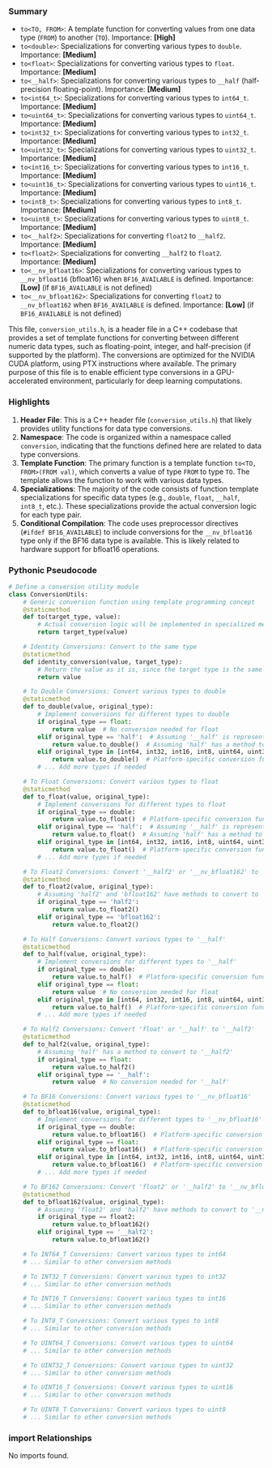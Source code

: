 

### Summary



* `to<TO, FROM>`: A template function for converting values from one data type (`FROM`) to another (`TO`). Importance: **[High]**
* `to<double>`: Specializations for converting various types to `double`. Importance: **[Medium]**
* `to<float>`: Specializations for converting various types to `float`. Importance: **[Medium]**
* `to<__half>`: Specializations for converting various types to `__half` (half-precision floating-point). Importance: **[Medium]**
* `to<int64_t>`: Specializations for converting various types to `int64_t`. Importance: **[Medium]**  
* `to<uint64_t>`: Specializations for converting various types to `uint64_t`. Importance: **[Medium]**
* `to<int32_t>`: Specializations for converting various types to `int32_t`. Importance: **[Medium]**
* `to<uint32_t>`: Specializations for converting various types to `uint32_t`. Importance: **[Medium]**
* `to<int16_t>`: Specializations for converting various types to `int16_t`. Importance: **[Medium]**
* `to<uint16_t>`: Specializations for converting various types to `uint16_t`. Importance: **[Medium]**
* `to<int8_t>`: Specializations for converting various types to `int8_t`. Importance: **[Medium]**
* `to<uint8_t>`: Specializations for converting various types to `uint8_t`. Importance: **[Medium]**
* `to<__half2>`: Specializations for converting `float2` to `__half2`. Importance: **[Medium]**
* `to<float2>`: Specializations for converting `__half2` to `float2`. Importance: **[Medium]**
* `to<__nv_bfloat16>`: Specializations for converting various types to `__nv_bfloat16` (bfloat16) when `BF16_AVAILABLE` is defined. Importance: **[Low]** (if `BF16_AVAILABLE` is not defined)
* `to<__nv_bfloat162>`: Specializations for converting `float2` to `__nv_bfloat162` when `BF16_AVAILABLE` is defined. Importance: **[Low]** (if `BF16_AVAILABLE` is not defined)

This file, `conversion_utils.h`, is a header file in a C++ codebase that provides a set of template functions for converting between different numeric data types, such as floating-point, integer, and half-precision (if supported by the platform). The conversions are optimized for the NVIDIA CUDA platform, using PTX instructions where available. The primary purpose of this file is to enable efficient type conversions in a GPU-accelerated environment, particularly for deep learning computations.

### Highlights



1. **Header File**: This is a C++ header file (`conversion_utils.h`) that likely provides utility functions for data type conversions.
2. **Namespace**: The code is organized within a namespace called `conversion`, indicating that the functions defined here are related to data type conversions.
3. **Template Function**: The primary function is a template function `to<TO, FROM>(FROM val)`, which converts a value of type `FROM` to type `TO`. The template allows the function to work with various data types.
4. **Specializations**: The majority of the code consists of function template specializations for specific data types (e.g., `double`, `float`, `__half`, `int8_t`, etc.). These specializations provide the actual conversion logic for each type pair.
5. **Conditional Compilation**: The code uses preprocessor directives (`#ifdef BF16_AVAILABLE`) to include conversions for the `__nv_bfloat16` type only if the BF16 data type is available. This is likely related to hardware support for bfloat16 operations.

### Pythonic Pseudocode

```python
# Define a conversion utility module
class ConversionUtils:
    # Generic conversion function using template programming concept
    @staticmethod
    def to(target_type, value):
        # Actual conversion logic will be implemented in specialized methods
        return target_type(value)

    # Identity Conversions: Convert to the same type
    @staticmethod
    def identity_conversion(value, target_type):
        # Return the value as it is, since the target type is the same as the input type
        return value

    # To Double Conversions: Convert various types to double
    @staticmethod
    def to_double(value, original_type):
        # Implement conversions for different types to double
        if original_type == float:
            return value  # No conversion needed for float
        elif original_type == 'half':  # Assuming '__half' is represented as 'half'
            return value.to_double()  # Assuming 'half' has a method to convert to double
        elif original_type in [int64, int32, int16, int8, uint64, uint32, uint16, uint8]:
            return value.to_double()  # Platform-specific conversion function
        # ... Add more types if needed

    # To Float Conversions: Convert various types to float
    @staticmethod
    def to_float(value, original_type):
        # Implement conversions for different types to float
        if original_type == double:
            return value.to_float()  # Platform-specific conversion function
        elif original_type == 'half':  # Assuming '__half' is represented as 'half'
            return value.to_float()  # Assuming 'half' has a method to convert to float
        elif original_type in [int64, int32, int16, int8, uint64, uint32, uint16, uint8]:
            return value.to_float()  # Platform-specific conversion function
        # ... Add more types if needed

    # To Float2 Conversions: Convert '__half2' or '__nv_bfloat162' to 'float2'
    @staticmethod
    def to_float2(value, original_type):
        # Assuming 'half2' and 'bfloat162' have methods to convert to 'float2'
        if original_type == 'half2':
            return value.to_float2()
        elif original_type == 'bfloat162':
            return value.to_float2()

    # To Half Conversions: Convert various types to '__half'
    @staticmethod
    def to_half(value, original_type):
        # Implement conversions for different types to '__half'
        if original_type == double:
            return value.to_half()  # Platform-specific conversion function
        elif original_type == float:
            return value  # No conversion needed for float
        elif original_type in [int64, int32, int16, int8, uint64, uint32, uint16, uint8]:
            return value.to_half()  # Platform-specific conversion function
        # ... Add more types if needed

    # To Half2 Conversions: Convert 'float' or '__half' to '__half2'
    @staticmethod
    def to_half2(value, original_type):
        # Assuming 'half' has a method to convert to '__half2'
        if original_type == float:
            return value.to_half2()
        elif original_type == '__half':
            return value  # No conversion needed for '__half'

    # To BF16 Conversions: Convert various types to '__nv_bfloat16'
    @staticmethod
    def to_bfloat16(value, original_type):
        # Implement conversions for different types to '__nv_bfloat16'
        if original_type == double:
            return value.to_bfloat16()  # Platform-specific conversion function
        elif original_type == float:
            return value.to_bfloat16()  # Platform-specific conversion function
        elif original_type in [int64, int32, int16, int8, uint64, uint32, uint16, uint8]:
            return value.to_bfloat16()  # Platform-specific conversion function
        # ... Add more types if needed

    # To BF162 Conversions: Convert 'float2' or '__half2' to '__nv_bfloat162'
    @staticmethod
    def to_bfloat162(value, original_type):
        # Assuming 'float2' and 'half2' have methods to convert to '__nv_bfloat162'
        if original_type == float2:
            return value.to_bfloat162()
        elif original_type == '__half2':
            return value.to_bfloat162()

    # To INT64_T Conversions: Convert various types to int64
    # ... Similar to other conversion methods

    # To INT32_T Conversions: Convert various types to int32
    # ... Similar to other conversion methods

    # To INT16_T Conversions: Convert various types to int16
    # ... Similar to other conversion methods

    # To INT8_T Conversions: Convert various types to int8
    # ... Similar to other conversion methods

    # To UINT64_T Conversions: Convert various types to uint64
    # ... Similar to other conversion methods

    # To UINT32_T Conversions: Convert various types to uint32
    # ... Similar to other conversion methods

    # To UINT16_T Conversions: Convert various types to uint16
    # ... Similar to other conversion methods

    # To UINT8_T Conversions: Convert various types to uint8
    # ... Similar to other conversion methods
```


### import Relationships

No imports found.